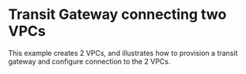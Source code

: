 # Transit Gateway connecting two VPCs

This example creates 2 VPCs, and illustrates how to provision a transit gateway and configure connection to the 2 VPCs.
